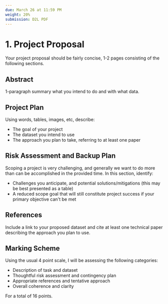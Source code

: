 ```yaml
---
due: March 26 at 11:59 PM
weight: 20%
submission: D2L PDF
---
```


# 1. Project Proposal
Your project proposal should be fairly concise, 1-2 pages consisting of the following sections.

## Abstract
1-paragraph summary what you intend to do and with what data.

## Project Plan
Using words, tables, images, etc, describe:
- The goal of your project
- The dataset you intend to use
- The approach you plan to take, referring to at least one paper

## Risk Assessment and Backup Plan
Scoping a project is very challenging, and generally we want to do more than can be accomplished in the provided time. In this section, identify:
- Challenges you anticipate, and potential solutions/mitigations (this may be best presented as a table)
- A reduced scope goal that will still constitute project success if your primary objective can't be met

## References
Include a link to your proposed dataset and cite at least one technical paper describing the approach you plan to use.

## Marking Scheme
Using the usual 4 point scale, I will be assessing the following categories:
- Description of task and dataset
- Thoughtful risk assessment and contingency plan
- Appropriate references and tentative approach
- Overall coherence and clarity

For a total of 16 points.
